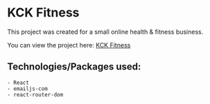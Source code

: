 # KCK Fitness

This project was created for a small online health & fitness business.

You can view the project here: [KCK Fitness](https://kckfitness.com)

## Technologies/Packages used:
    - React
    - emailjs-com
    - react-router-dom